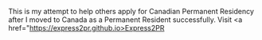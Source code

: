 This is my attempt to help others apply for Canadian Permanent Residency after I moved to Canada as a Permanent Resident successfully. Visit <a href="https://express2pr.github.io>Express2PR</a>
